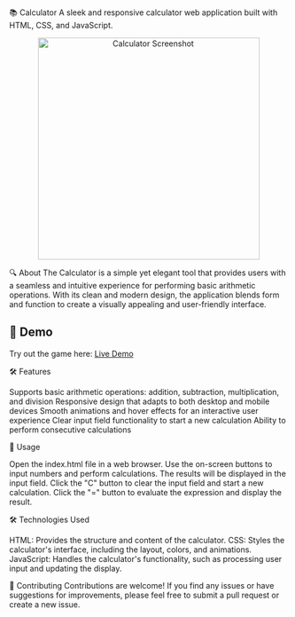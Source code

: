 📚 Calculator
A sleek and responsive calculator web application built with HTML, CSS, and JavaScript.
<p align="center">
  <img src="calculator.png" alt="Calculator Screenshot" width="400">
</p>
🔍 About
The Calculator is a simple yet elegant tool that provides users with a seamless and intuitive experience for performing basic arithmetic operations. With its clean and modern design, the application blends form and function to create a visually appealing and user-friendly interface.

## 🎯 Demo
Try out the game here: [Live Demo](https://shahilmd.github.io/Calculator-Project/)

🛠️ Features

Supports basic arithmetic operations: addition, subtraction, multiplication, and division
Responsive design that adapts to both desktop and mobile devices
Smooth animations and hover effects for an interactive user experience
Clear input field functionality to start a new calculation
Ability to perform consecutive calculations

🚀 Usage

Open the index.html file in a web browser.
Use the on-screen buttons to input numbers and perform calculations.
The results will be displayed in the input field.
Click the "C" button to clear the input field and start a new calculation.
Click the "=" button to evaluate the expression and display the result.

🛠️ Technologies Used

HTML: Provides the structure and content of the calculator.
CSS: Styles the calculator's interface, including the layout, colors, and animations.
JavaScript: Handles the calculator's functionality, such as processing user input and updating the display.

🤝 Contributing
Contributions are welcome! If you find any issues or have suggestions for improvements, please feel free to submit a pull request or create a new issue.
